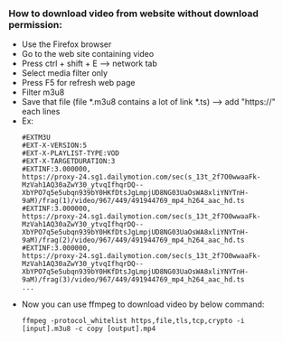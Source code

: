 ### How to download video from website without download permission:
* Use the Firefox browser
* Go to the web site containing video
* Press ctrl + shift + E --> network tab
* Select media filter only
* Press F5 for refresh web page
* Filter m3u8
* Save that file (file *.m3u8 contains a lot of link *.ts) --> add "https://" each lines
* Ex:
  ``` shell
  #EXTM3U
  #EXT-X-VERSION:5
  #EXT-X-PLAYLIST-TYPE:VOD
  #EXT-X-TARGETDURATION:3
  #EXTINF:3.000000,
  https://proxy-24.sg1.dailymotion.com/sec(s_13t_2f7O0wwaaFk-MzVah1AQ30aZwY30_ytvqIfhqrDQ--XbYPO7q5e5ubqn939bY0HKfDtsJgLmpjUD8NG03UaOsWA8xliYNYTnH-9aM)/frag(1)/video/967/449/491944769_mp4_h264_aac_hd.ts
  #EXTINF:3.000000,
  https://proxy-24.sg1.dailymotion.com/sec(s_13t_2f7O0wwaaFk-MzVah1AQ30aZwY30_ytvqIfhqrDQ--XbYPO7q5e5ubqn939bY0HKfDtsJgLmpjUD8NG03UaOsWA8xliYNYTnH-9aM)/frag(2)/video/967/449/491944769_mp4_h264_aac_hd.ts
  #EXTINF:3.000000,
  https://proxy-24.sg1.dailymotion.com/sec(s_13t_2f7O0wwaaFk-MzVah1AQ30aZwY30_ytvqIfhqrDQ--XbYPO7q5e5ubqn939bY0HKfDtsJgLmpjUD8NG03UaOsWA8xliYNYTnH-9aM)/frag(3)/video/967/449/491944769_mp4_h264_aac_hd.ts
  ...
  ```
* Now you can use ffmpeg to download video by below command:
  ``` shell
  ffmpeg -protocol_whitelist https,file,tls,tcp,crypto -i [input].m3u8 -c copy [output].mp4
  ```

